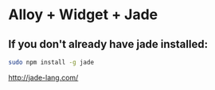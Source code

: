 Alloy + Widget + Jade
========================================

## If you don't already have jade installed:

```bash
sudo npm install -g jade
```

http://jade-lang.com/